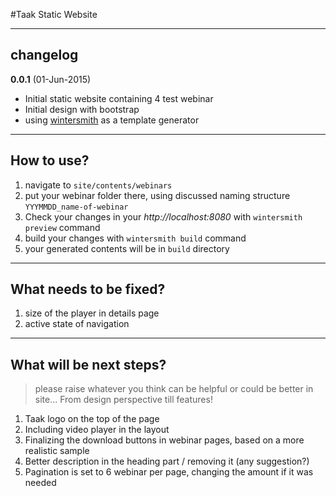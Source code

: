 #Taak Static Website

----
## changelog
**0.0.1** (01-Jun-2015)

* Initial static website containing 4 test webinar
* Initial design with bootstrap
* using [wintersmith](https://github.com/jnordberg/wintersmith) as a template generator

----
## How to use?

1. navigate to `site/contents/webinars`
2. put your webinar folder there, using discussed naming structure `YYYMMDD_name-of-webinar`
3. Check your changes in your *http://localhost:8080* with `wintersmith preview` command
4. build your changes with `wintersmith build` command
5. your generated contents will be in `build` directory

----
## What needs to be fixed?

1. size of the player in details page
2. active state of navigation

----
## What will be next steps?

>please raise whatever you think can be helpful or could be better in site... From design perspective till features!

1. Taak logo on the top of the page
2. Including video player in the layout
3. Finalizing the download buttons in webinar pages, based on a more realistic sample
4. Better description in the heading part / removing it (any suggestion?)
5. Pagination is set to 6 webinar per page, changing the amount if it was needed